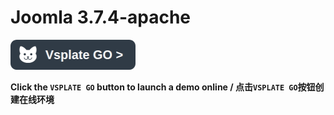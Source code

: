 # Joomla 3.7.4-apache

<a href="https://www.vsplate.com/?docker-compose=https://github.com/vsplate/dcenvs/joomla/3.7.4-apache"><img alt="VSPLATE GO" src="https://raw.githubusercontent.com/vsplate/images/master/vsgo_btn.png" width="200px"></a>

**Click the `VSPLATE GO` button to launch a demo online / 点击`VSPLATE GO`按钮创建在线环境**